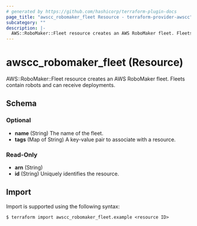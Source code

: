 ```yaml
---
# generated by https://github.com/hashicorp/terraform-plugin-docs
page_title: "awscc_robomaker_fleet Resource - terraform-provider-awscc"
subcategory: ""
description: |-
  AWS::RoboMaker::Fleet resource creates an AWS RoboMaker fleet. Fleets contain robots and can receive deployments.
---
```


# awscc_robomaker_fleet (Resource)

AWS::RoboMaker::Fleet resource creates an AWS RoboMaker fleet. Fleets contain robots and can receive deployments.



<!-- schema generated by tfplugindocs -->
## Schema

### Optional

- **name** (String) The name of the fleet.
- **tags** (Map of String) A key-value pair to associate with a resource.

### Read-Only

- **arn** (String)
- **id** (String) Uniquely identifies the resource.

## Import

Import is supported using the following syntax:

```shell
$ terraform import awscc_robomaker_fleet.example <resource ID>
```
